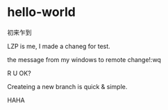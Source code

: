 # hello-world
初来乍到

LZP is me, I made a chaneg for test.

the message from my windows to remote change!:wq

R U OK?

Createing a new branch is quick & simple.

HAHA
